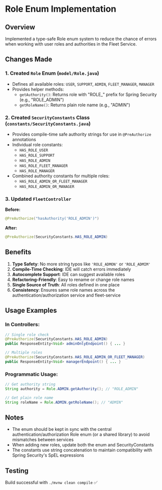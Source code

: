 # Role Enum Implementation

## Overview

Implemented a type-safe Role enum system to reduce the chance of errors when working with user roles and authorities in the Fleet Service.

## Changes Made

### 1. Created `Role` Enum (`model/Role.java`)

- Defines all available roles: `USER`, `SUPPORT`, `ADMIN`, `FLEET_MANAGER`, `MANAGER`
- Provides helper methods:
  - `getAuthority()`: Returns role with "ROLE\_" prefix for Spring Security (e.g., "ROLE_ADMIN")
  - `getRoleName()`: Returns plain role name (e.g., "ADMIN")

### 2. Created `SecurityConstants` Class (`constants/SecurityConstants.java`)

- Provides compile-time safe authority strings for use in `@PreAuthorize` annotations
- Individual role constants:
  - `HAS_ROLE_USER`
  - `HAS_ROLE_SUPPORT`
  - `HAS_ROLE_ADMIN`
  - `HAS_ROLE_FLEET_MANAGER`
  - `HAS_ROLE_MANAGER`
- Combined authority constants for multiple roles:
  - `HAS_ROLE_ADMIN_OR_FLEET_MANAGER`
  - `HAS_ROLE_ADMIN_OR_MANAGER`

### 3. Updated `FleetController`

**Before:**

```java
@PreAuthorize("hasAuthority('ROLE_ADMIN')")
```

**After:**

```java
@PreAuthorize(SecurityConstants.HAS_ROLE_ADMIN)
```

## Benefits

1. **Type Safety**: No more string typos like `'ROLE_ADMON'` or `'ROLE_ADMIM'`
2. **Compile-Time Checking**: IDE will catch errors immediately
3. **Autocomplete Support**: IDE can suggest available roles
4. **Refactoring-Friendly**: Easy to rename or change role names
5. **Single Source of Truth**: All roles defined in one place
6. **Consistency**: Ensures same role names across the authentication/authorization service and fleet-service

## Usage Examples

### In Controllers:

```java
// Single role check
@PreAuthorize(SecurityConstants.HAS_ROLE_ADMIN)
public ResponseEntity<Void> adminOnlyEndpoint() { ... }

// Multiple roles
@PreAuthorize(SecurityConstants.HAS_ROLE_ADMIN_OR_FLEET_MANAGER)
public ResponseEntity<Void> managerEndpoint() { ... }
```

### Programmatic Usage:

```java
// Get authority string
String authority = Role.ADMIN.getAuthority(); // "ROLE_ADMIN"

// Get plain role name
String roleName = Role.ADMIN.getRoleName(); // "ADMIN"
```

## Notes

- The enum should be kept in sync with the central authentication/authorization Role enum (or a shared library) to avoid mismatches between services
- When adding new roles, update both the enum and SecurityConstants
- The constants use string concatenation to maintain compatibility with Spring Security's SpEL expressions

## Testing

Build successful with `./mvnw clean compile` ✅
